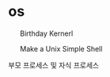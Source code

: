 # os
<ul>Birthday Kernerl</ul>
  <p></p>
<ul>Make a Unix Simple Shell</ul>
  <p>부모 프로세스 및 자식 프로세스</p>
